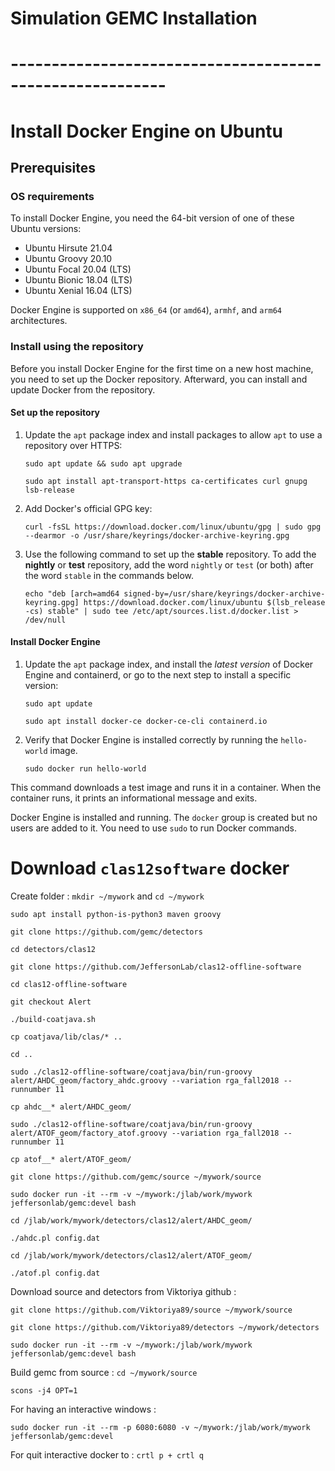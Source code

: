 # Simulation GEMC Installation

# ---------------------------------------------------------

# Install Docker Engine on Ubuntu

## Prerequisites

### OS requirements

To install Docker Engine, you need the 64-bit version of one of these Ubuntu
versions:

- Ubuntu Hirsute 21.04
- Ubuntu Groovy 20.10
- Ubuntu Focal 20.04 (LTS)
- Ubuntu Bionic 18.04 (LTS)
- Ubuntu Xenial 16.04 (LTS)

Docker Engine is supported on `x86_64` (or `amd64`), `armhf`, and `arm64` architectures.

### Install using the repository

Before you install Docker Engine for the first time on a new host machine, you need
to set up the Docker repository. Afterward, you can install and update Docker
from the repository.

#### Set up the repository

1. Update the `apt` package index and install packages to allow `apt` to use a repository over HTTPS:

   ```console
   sudo apt update && sudo apt upgrade
   ```
   ```console
   sudo apt install apt-transport-https ca-certificates curl gnupg lsb-release
   ```

3. Add Docker's official GPG key:

   ```console
   curl -fsSL https://download.docker.com/linux/ubuntu/gpg | sudo gpg --dearmor -o /usr/share/keyrings/docker-archive-keyring.gpg
   ```

4. Use the following command to set up the **stable** repository. To add the
   **nightly** or **test** repository, add the word `nightly` or `test` (or both)
   after the word `stable` in the commands below.

   ```console
   echo "deb [arch=amd64 signed-by=/usr/share/keyrings/docker-archive-keyring.gpg] https://download.docker.com/linux/ubuntu $(lsb_release -cs) stable" | sudo tee /etc/apt/sources.list.d/docker.list > /dev/null
   ```

#### Install Docker Engine

1. Update the `apt` package index, and install the _latest version_ of Docker
   Engine and containerd, or go to the next step to install a specific version:

   ```console
   sudo apt update
   ```
   ```console
   sudo apt install docker-ce docker-ce-cli containerd.io
   ```

2. Verify that Docker Engine is installed correctly by running the `hello-world`
   image.

   ```console
   sudo docker run hello-world
   ```

This command downloads a test image and runs it in a container. When the
container runs, it prints an informational message and exits.

Docker Engine is installed and running. The `docker` group is created but no users
are added to it. You need to use `sudo` to run Docker commands.


# Download `clas12software` docker

Create folder : `mkdir ~/mywork` and `cd ~/mywork`

   ```console 
   sudo apt install python-is-python3 maven groovy
   ```

   ```console 
   git clone https://github.com/gemc/detectors 
   ```
   
   ```console 
   cd detectors/clas12
   ```
   ```console 
   git clone https://github.com/JeffersonLab/clas12-offline-software
   ```
   ```console 
   cd clas12-offline-software
   ```
   ```console 
   git checkout Alert
   ```
   ```console 
   ./build-coatjava.sh
   ```
   ```console 
   cp coatjava/lib/clas/* ..
   ```
   ```console 
   cd .. 
   ```
   ```console 
   sudo ./clas12-offline-software/coatjava/bin/run-groovy alert/AHDC_geom/factory_ahdc.groovy --variation rga_fall2018 --runnumber 11
   ```
   ```console 
   cp ahdc__* alert/AHDC_geom/
   ```
   ```console 
   sudo ./clas12-offline-software/coatjava/bin/run-groovy alert/ATOF_geom/factory_atof.groovy --variation rga_fall2018 --runnumber 11
   ```
   ```console 
   cp atof__* alert/ATOF_geom/
   ```
   ```console
   git clone https://github.com/gemc/source ~/mywork/source
   ```   
   ```console
   sudo docker run -it --rm -v ~/mywork:/jlab/work/mywork jeffersonlab/gemc:devel bash
   ```
   ```console
   cd /jlab/work/mywork/detectors/clas12/alert/AHDC_geom/
   ```
   ```console
   ./ahdc.pl config.dat
   ```   
   ```console
   cd /jlab/work/mywork/detectors/clas12/alert/ATOF_geom/
   ```
   ```console
   ./atof.pl config.dat
   ```   
   























Download source and detectors from Viktoriya github :
   ```console
   git clone https://github.com/Viktoriya89/source ~/mywork/source
   ```
   ```console
   git clone https://github.com/Viktoriya89/detectors ~/mywork/detectors
   ```

   ```console
   sudo docker run -it --rm -v ~/mywork:/jlab/work/mywork jeffersonlab/gemc:devel bash
   ```

   Build gemc from source : `cd ~/mywork/source`
   ```console
   scons -j4 OPT=1
   ```

   For having an interactive windows :

   ```console
   sudo docker run -it --rm -p 6080:6080 -v ~/mywork:/jlab/work/mywork jeffersonlab/gemc:devel
   ```

   For quit interactive docker to : `crtl p + crtl q`
